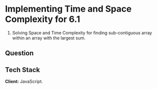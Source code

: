 
# Implementing Time and Space Complexity for 6.1
1. Solving Space and Time Complexity for finding sub-contiguous array 
within an array with the largest sum.

## Question

## Tech Stack

**Client:** JavaScript.



